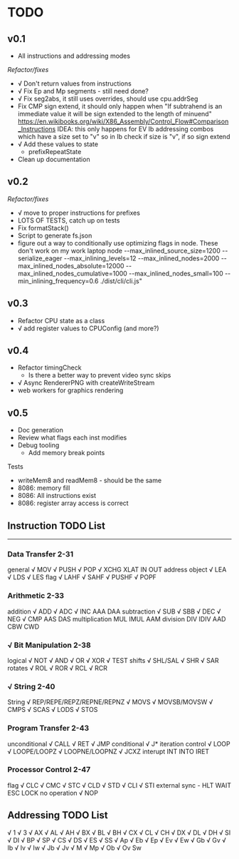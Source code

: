 # TODO

## v0.1
* All instructions and addressing modes

*Refactor/fixes*
* √ Don't return values from instructions
* √ Fix Ep and Mp segments - still need done?
* √ Fix seg2abs, it still uses overrides, should use cpu.addrSeg
* Fix CMP sign extend, it should only happen when
  "If subtrahend is an immediate value it will be sign extended to the length of minuend"
  https://en.wikibooks.org/wiki/X86_Assembly/Control_Flow#Comparison_Instructions
  IDEA: this only happens for EV Ib addressing combos which have a size set to "v"
        so in Ib check if size is "v", if so sign extend
* √ Add these values to state
  * prefixRepeatState
* Clean up documentation

## v0.2
*Refactor/fixes*
* √ move to proper instructions for prefixes
* LOTS OF TESTS, catch up on tests
* Fix formatStack()
* Script to generate fs.json
* figure out a way to conditionally use optimizing flags in node. These don't work on my work laptop
  node --max_inlined_source_size=1200 --serialize_eager --max_inlining_levels=12 --max_inlined_nodes=2000 --max_inlined_nodes_absolute=12000 --max_inlined_nodes_cumulative=1000 --max_inlined_nodes_small=100 --min_inlining_frequency=0.6 ./dist/cli/cli.js"

## v0.3
* Refactor CPU state as a class
* √ add register values to CPUConfig (and more?)

## v0.4
* Refactor timingCheck
  * Is there a better way to prevent video sync skips
* √ Async RendererPNG with createWriteStream
* web workers for graphics rendering

## v0.5
* Doc generation
* Review what flags each inst modifies
* Debug tooling
  * Add memory break points

Tests
* writeMem8 and readMem8 - should be the same
* 8086: memory fill
* 8086: All instructions exist
* 8086: register array access is correct

## Instruction TODO List
------------------

### Data Transfer 2-31

general
	√ MOV
	√ PUSH
	√ POP
	√ XCHG
	  XLAT
	  IN
	  OUT
address object
	√ LEA
	√ LDS
	√ LES
flag
	√ LAHF
	√ SAHF
	√ PUSHF
	√ POPF

### Arithmetic 2-33

addition
	√ ADD
	√ ADC
	√ INC
	  AAA
	  DAA
subtraction
	√ SUB
	√ SBB
	√ DEC
	√ NEG
	√ CMP
	  AAS
	  DAS
multiplication
	  MUL
	  IMUL
	  AAM
division
	  DIV
	  IDIV
	  AAD
	  CBW
	  CWD

### √ Bit Manipulation 2-38
logical
	√ NOT
	√ AND
	√ OR
	√ XOR
	√ TEST
shifts
	√ SHL/SAL
	√ SHR
	√ SAR
rotates
	√ ROL
	√ ROR
	√ RCL
	√ RCR

### √ String 2-40

String
	√ REP/REPE/REPZ/REPNE/REPNZ
	√ MOVS
	√ MOVSB/MOVSW
	√ CMPS
	√ SCAS
	√ LODS
	√ STOS

### Program Transfer 2-43

unconditional
	√ CALL
	√ RET
	√ JMP
conditional
	√ J*
iteration control
	√ LOOP
	√ LOOPE/LOOPZ
	√ LOOPNE/LOOPNZ
	√ JCXZ
interupt
	  INT
	  INTO
	  IRET

### Processor Control 2-47

flag
	√ CLC
	√ CMC
	√ STC
	√ CLD
	√ STD
	√ CLI
	√ STI
external sync
	- HLT
	  WAIT
	  ESC
	  LOCK
no operation
	√ NOP

## Addressing TODO List
  √ 1
  √ 3
  √ AX
  √ AL
  √ AH
  √ BX
  √ BL
  √ BH
  √ CX
  √ CL
  √ CH
  √ DX
  √ DL
  √ DH
  √ SI
  √ DI
  √ BP
  √ SP
  √ CS
  √ DS
  √ ES
  √ SS
  √ Ap
  √ Eb
  √ Ep
  √ Ev
  √ Ew
  √ Gb
  √ Gv
  √ Ib
  √ Iv
  √ Iw
  √ Jb
  √ Jv
  √ M
  √ Mp
  √ Ob
  √ Ov
    Sw
